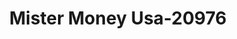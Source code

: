 ---
f_zip-code: 52404
f_state-code: IA
title: Mister Money Usa-20976
f_phone: 319-390-9890
f_city-only: Cedar Rapids
f_address: 2660 Wiley Boulevard Southwest Cedar Rapids
f_location-unique-id: '20976'
slug: mister-money-usa-20976
updated-on: '2024-05-30T13:46:58.046Z'
created-on: '2024-05-30T13:36:59.803Z'
published-on: '2024-05-30T13:54:32.469Z'
f_city-state: cms/city/cedar-rapids-ia.md
f_company: cms/company/mister-money-usa.md
f_state: cms/state/iowa.md
layout: '[payday-loan].html'
tags: payday-loan
---